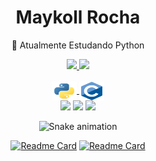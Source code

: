 <p align="center">
 <h1 align="center">Maykoll Rocha</h1>
 <p align="center">🌱 Atualmente Estudando Python</p>
</p>
<div align="center">
  <a href="https://github.com/MaykollRocha">
  <img height="150em" src="https://github-readme-stats.vercel.app/api/?username=MaykollRocha&layout=compact&langs_count=7&theme=transparent&gradient=True"/>
  <img height="150em" src="https://github-readme-stats.vercel.app/api/top-langs/?username=MaykollRocha&show_icons=true&theme=transparent&include_all_commits=true&count_private=true&layout=compact"/>
</div>

</div>
<div style="display: inline_block" align="center"><br>
  <img align="center" alt="Maykoll-Python" height="30" width="40" src="https://raw.githubusercontent.com/devicons/devicon/master/icons/python/python-original.svg">
  <img align="center" alt="Maykoll-C" height="30" width="40" src="https://raw.githubusercontent.com/devicons/devicon/master/icons/c/c-original.svg">
</div>

<div align="center"> 
  <a href="https://www.instagram.com/maykollr/" target="_blank"><img src="https://img.shields.io/badge/-Instagram-%23E4405F?style=for-the-badge&logo=instagram&logoColor=white" target="_blank"></a>
  <a href = "mailto:maykol1412@gmail.com"><img src="https://img.shields.io/badge/-Gmail-%23333?style=for-the-badge&logo=gmail&logoColor=white" target="_blank"></a>
  <a href="https://www.linkedin.com/in/maykoll-rocha-a75529206/" target="_blank"><img src="https://img.shields.io/badge/-LinkedIn-%230077B5?style=for-the-badge&logo=linkedin&logoColor=white" target="_blank"></a> 
 
  ![Snake animation](https://github.com/MaykollRocha/MaykollRocha/blob/output/github-contribution-grid-snake.svg)
 
 </div>
 
 <div align="center">

 [![Readme Card](https://github-readme-stats.vercel.app/api/pin/?username=MaykollRocha&repo=estudos_python&theme=dark)](https://github.com/MaykollRocha/estudos_python)
  [![Readme Card](https://github-readme-stats.vercel.app/api/pin/?username=MaykollRocha&repo=Atividades_Faculade&theme=dark)](https://github.com/MaykollRocha/Atividades_Faculade)
 
</div>
